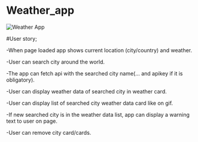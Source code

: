 # Weather_app


![Weather App](https://user-images.githubusercontent.com/91076807/143198161-f16645db-0d10-45de-bc47-73af513f3ebd.gif)




#User story;

-When page loaded app shows current location (city/country) and weather.

-User can search city around the world.

-The app can fetch api with the searched city name(... and apikey if it is obligatory).

-User can display weather data of searched city in weather card.

-User can display list of searched city weather data card like on gif.

-If new searched city is in the weather data list, app can display a warning text to user on page.

-User can remove city card/cards.

